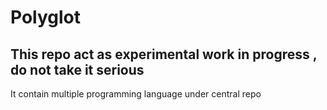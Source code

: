 # Polyglot

## This repo act as experimental work in progress , do not take it serious

It contain multiple programming language under central repo 
